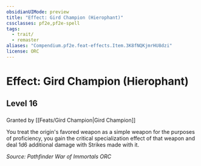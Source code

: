```yaml
---
obsidianUIMode: preview
title: "Effect: Gird Champion (Hierophant)"
cssclasses: pf2e,pf2e-spell
tags:
  - trait/
  - remaster
aliases: "Compendium.pf2e.feat-effects.Item.3K8fNQKjmrHU8dzi"
license: ORC
---
```

# Effect: Gird Champion (Hierophant)
## Level 16
### 






Granted by [[Feats/Gird Champion|Gird Champion]]

You treat the origin's favored weapon as a simple weapon for the purposes of proficiency, you gain the critical specialization effect of that weapon and deal 1d6 additional damage with Strikes made with it.

*Source: Pathfinder War of Immortals*
*ORC*